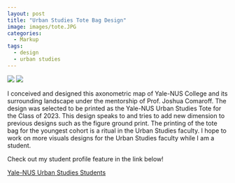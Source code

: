 ```yaml
---
layout: post
title: "Urban Studies Tote Bag Design"
image: images/tote.JPG
categories:
  - Markup
tags:
  - design
  - urban studies
---
```


![](../master/images/bagtote.jpg)
![](../master/images/tote2.jpg)


I conceived and designed this axonometric map of Yale-NUS College and its surrounding landscape under the mentorship of Prof. Joshua Comaroff. The design was selected to be printed as the Yale-NUS Urban Studies Tote for the Class of 2023. This design speaks to and tries to add new dimension to previous designs such as the figure ground print. The printing of the tote bag for the youngest cohort is a ritual in the Urban Studies faculty. I hope to work on more visuals designs for the Urban Studies faculty while I am a student.

Check out my student profile feature in the link below!

<a href="https://urbanstudies.yale-nus.edu.sg/people/our-students/"> Yale-NUS Urban Studies Students</a> 

